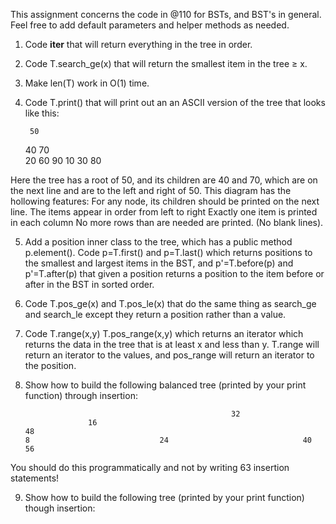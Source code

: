This assignment concerns the code in @110 for BSTs, and BST's in general. Feel free to add default parameters and helper methods as needed.
 
1. Code __iter__ that will return everything in the tree in order.
 
2. Code T.search_ge(x) that will return the smallest item in the tree ≥ x.
 
3. Make len(T) work in O(1) time.
 
4. Code T.print() that will print out an an ASCII version of the tree that looks like this:
 
        50
      40    70    
  20      60    90
10  30        80 


Here the tree has a root of 50, and its children are 40 and 70, which are on the next line and are to the left and right of 50. This diagram has the hollowing features:
For any node, its children should be printed on the next line.
The items appear in order from left to right
Exactly one item is printed in each column
No more rows than are needed are printed. (No blank lines).
 
5. Add a position inner class to the tree, which has a public method p.element(). Code p=T.first() and p=T.last() which returns positions to the smallest and largest items in the BST, and p'=T.before(p) and p'=T.after(p) that given a position returns a position to the item before or after in the BST in sorted order.
 
6. Code T.pos_ge(x) and T.pos_le(x) that do the same thing as search_ge and search_le except they return a position rather than a value.
 
7. Code T.range(x,y) T.pos_range(x,y) which returns an iterator which returns the data in the tree that is at least x and less than y. T.range will return an iterator to the values, and pos_range will return an iterator to the position.
 
8. Show how to build the following balanced tree (printed by your print function) through insertion:
 
                                                     32                                                              
                     16                                                              48                              
       8                             24                              40                              56              


You should do this programmatically and not by writing 63 insertion statements!
 
9. Show how to build the following tree (printed by your print function) though insertion:
 

